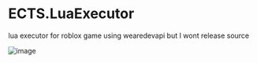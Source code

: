 # ECTS.LuaExecutor
lua executor for roblox game using wearedevapi
but I wont release source

![image](https://user-images.githubusercontent.com/47096657/187244445-9e7fac9f-6bb9-4514-b42f-3b74e7629d29.png)
